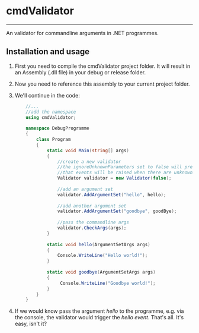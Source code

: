 cmdValidator
=========
- - -


An validator for commandline arguments in .NET programmes.

Installation and usage
-----
1. First you need to compile the cmdValidator project folder. It will result in an Assembly (.dll file) in your debug or release folder.

2. Now you need to reference this assembly to your current project folder.

3. We'll continue in the code:

    ```cs
        //...
        //add the namespace
        using cmdValidator;
        
        namespace DebugProgramme
        {
            class Program
            {
                static void Main(string[] args)
                {
                    //create a new validator
                    //the ignoreUnknownParameters set to false will prevent,
                    //that events will be raised when there are unknown parameters
                    Validator validator = new Validator(false);
                    
                    //add an argument set
                    validator.AddArgumentSet("hello", hello);
                    
                    //add another argument set
                    validator.AddArgumentSet("goodbye", goodBye);
        
                    //pass the commandline args
                    validator.CheckArgs(args);
                }
        
                static void hello(ArgumentSetArgs args)
                {
                    Console.WriteLine("Hello world!");
                }
                
                static void goodbye(ArgumentSetArgs args)
                {
                     Console.WriteLine("Goodbye world!");
                }
            }
        }
    
    ```

4. If we would know pass the argument *hello* to the programme, e.g. via the console, the validator would trigger the *hello event*. That's all. It's easy, isn't it?
